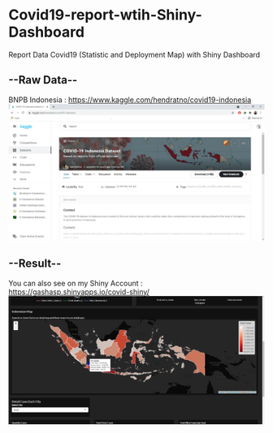# Covid19-report-wtih-Shiny-Dashboard
Report Data Covid19 (Statistic and Deployment Map) with Shiny Dashboard

## --Raw Data--
BNPB Indonesia : https://www.kaggle.com/hendratno/covid19-indonesia
<img src="https://github.com/gashasp/Covid19-report-wtih-Shiny-Dashboard/blob/main/Capture.JPG">

## --Result--
You can also see on my Shiny Account : https://gashasp.shinyapps.io/covid-shiny/
<img src="https://github.com/gashasp/Covid19-report-wtih-Shiny-Dashboard/blob/main/Untitled2.jpg">
